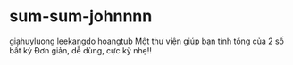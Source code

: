 # sum-sum-johnnnn
giahuyluong
leekangdo
hoangtub
Một thư viện giúp bạn tính tổng của 2 số bất kỳ
Đơn giản, dễ dùng, cực kỳ nhẹ!!
